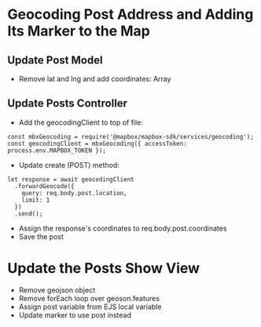 # Geocoding Post Address and Adding Its Marker to the Map

## Update Post Model

- Remove lat and lng and add coordinates: Array

## Update Posts Controller

- Add the geocodingClient to top of file:

```
const mbxGeocoding = require('@mapbox/mapbox-sdk/services/geocoding');
const geocodingClient = mbxGeocoding({ accessToken: process.env.MAPBOX_TOKEN });
```

- Update create (POST) method:

```
let response = await geocodingClient
  .forwardGeocode({
    query: req.body.post.location,
    limit: 1
  })
  .send();
```

- Assign the response's coordinates to req.body.post.coordinates
- Save the post

# Update the Posts Show View

- Remove geojson object
- Remove forEach loop over geoson.features
- Assign post variable from EJS local variable
- Update marker to use post instead
